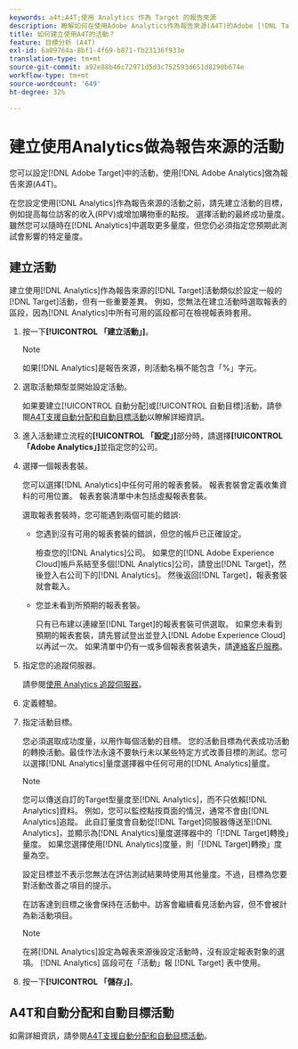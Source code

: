 ```yaml
---
keywords: a4t;A4T;使用 Analytics 作為 Target 的報告來源
description: 瞭解如何在使用Adobe Analytics作為報告來源(A4T)的Adobe [!DNL Target] 中配置活動。
title: 如何建立使用A4T的活動？
feature: 目標分析 (A4T)
exl-id: 6a09764a-8bf1-4f69-b871-fb23136f933e
translation-type: tm+mt
source-git-commit: a92e88b46c72971d5d3c752593d651d8290b674e
workflow-type: tm+mt
source-wordcount: '649'
ht-degree: 32%

---
```


# 建立使用Analytics做為報告來源的活動

您可以設定[!DNL Adobe Target]中的活動，使用[!DNL Adobe Analytics]做為報告來源(A4T)。

在您設定使用[!DNL Analytics]作為報告來源的活動之前，請先建立活動的目標，例如提高每位訪客的收入(RPV)或增加購物車的點按。 選擇活動的最終成功量度。雖然您可以隨時在[!DNL Analytics]中選取更多量度，但您仍必須指定您預期此測試會影響的特定量度。

## 建立活動

建立使用[!DNL Analytics]作為報告來源的[!DNL Target]活動類似於設定一般的[!DNL Target]活動，但有一些重要差異。 例如，您無法在建立活動時選取報表的區段，因為[!DNL Analytics]中所有可用的區段都可在檢視報表時套用。

1. 按一下&#x200B;**[!UICONTROL 「建立活動」]**。

   >[!NOTE]
   >
   >如果[!DNL Analytics]是報告來源，則活動名稱不能包含「%」字元。

1. 選取活動類型並開始設定活動。

   如果要建立[!UICONTROL 自動分配]或[!UICONTROL 自動目標]活動，請參閱[A4T支援自動分配和自動目標活動](/help/c-integrating-target-with-mac/a4t/a4t-at-aa.md)以瞭解詳細資訊。

1. 進入活動建立流程的&#x200B;**[!UICONTROL 「設定」]**&#x200B;部分時，請選擇&#x200B;**[!UICONTROL 「Adobe Analytics」]**&#x200B;並指定您的公司。
1. 選擇一個報表套裝。

   您可以選擇[!DNL Analytics]中任何可用的報表套裝。 報表套裝會定義收集資料的可用位置。 報表套裝清單中未包括虛擬報表套裝。

   選取報表套裝時，您可能遇到兩個可能的錯誤:

   * 您遇到沒有可用的報表套裝的錯誤，但您的帳戶已正確設定。

      檢查您的[!DNL Analytics]公司。 如果您的[!DNL Adobe Experience Cloud]帳戶系結至多個[!DNL Analytics]公司，請登出[!DNL Target]，然後登入右公司下的[!DNL Analytics]。 然後返回[!DNL Target]，報表套裝就會載入。

   * 您並未看到所預期的報表套裝。

      只有已布建以連線至[!DNL Target]的報表套裝可供選取。 如果您未看到預期的報表套裝，請先嘗試登出並登入[!DNL Adobe Experience Cloud]以再試一次。
   如果清單中仍有一或多個報表套裝遺失，請[連絡客戶服務](/help/cmp-resources-and-contact-information.md#reference_ACA3391A00EF467B87930A450050077C)。

1. 指定您的追蹤伺服器。

   請參閱[使用 Analytics 追蹤伺服器](/help/c-integrating-target-with-mac/a4t/analytics-tracking-server.md#task_72077BA7E93C4A65A715A18F32228823)。

1. 定義體驗。
1. 指定活動目標。

   您必須選取成功度量，以用作每個活動的目標。 您的活動目標為代表成功活動的轉換活動。最佳作法永遠不要執行未以某些特定方式改善目標的測試。您可以選擇[!DNL Analytics]量度選擇器中任何可用的[!DNL Analytics]量度。

   >[!NOTE]
   >
   >您可以傳送自訂的Target型量度至[!DNL Analytics]，而不只依賴[!DNL Analytics]資料。 例如，您可以監控點按頁面的情況，通常不會由[!DNL Analytics]追蹤。 此自訂量度會自動從[!DNL Target]伺服器傳送至[!DNL Analytics]，並顯示為[!DNL Analytics]量度選擇器中的「[!DNL Target]轉換」量度。 如果您選擇使用[!DNL Analytics]度量，則「[!DNL Target]轉換」度量為空。

   設定目標並不表示您無法在評估測試結果時使用其他量度。不過，目標為您要對活動改善之項目的提示。

   在訪客達到目標之後會保持在活動中。訪客會繼續看見活動內容，但不會被計為新活動項目。

   >[!NOTE]
   >
   >在將[!DNL Analytics]設定為報表來源後設定活動時，沒有設定報表對象的選項。 [!DNL Analytics] 區段可在「活動」報 [!DNL Target] 表中使用。

1. 按一下&#x200B;**[!UICONTROL 「儲存」]**。

## A4T和自動分配和自動目標活動

如需詳細資訊，請參閱[A4T支援自動分配和自動目標活動](/help/c-integrating-target-with-mac/a4t/a4t-at-aa.md)。
